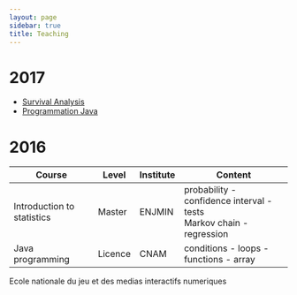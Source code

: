 ```yaml
---
layout: page
sidebar: true
title: Teaching
---
```


# 2017
* [Survival Analysis](/teaching/survival)
* [Programmation Java](/teaching/nfa031)


# 2016

| Course             | Level   | Institute | Content      |
| ------------------ | ------  | ----------|--------------|
| Introduction to statistics | Master  | ENJMIN    | probability - confidence interval - tests <br> Markov chain - regression |
| Java programming   | Licence | CNAM      | conditions - loops - functions - array |

Ecole nationale du jeu et des medias interactifs numeriques 